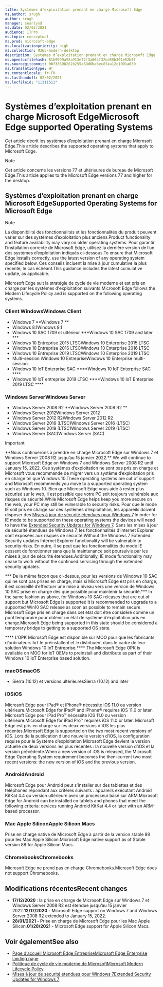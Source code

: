 ```yaml
---
title: Systèmes d’exploitation prenant en charge Microsoft Edge
ms.author: srugh
author: srugh
manager: seanlynd
ms.date: 02/02/2021
audience: ITPro
ms.topic: conceptual
ms.prod: microsoft-edge
ms.localizationpriority: high
ms.collection: M365-modern-desktop
description: Systèmes d’exploitation prenant en charge Microsoft Edge
ms.openlocfilehash: 81b9999a98a913e72f3a064f32bd88b301e52b5f
ms.sourcegitcommit: 90f33698262b255a63d6ba6ec854a12c1091a630
ms.translationtype: HT
ms.contentlocale: fr-FR
ms.lasthandoff: 02/02/2021
ms.locfileid: "11311511"
---
```

# <span data-ttu-id="0535c-103">Systèmes d’exploitation prenant en charge Microsoft Edge</span><span class="sxs-lookup"><span data-stu-id="0535c-103">Microsoft Edge supported Operating Systems</span></span>

<span data-ttu-id="0535c-104">Cet article décrit les systèmes d’exploitation prenant en charge Microsoft Edge.</span><span class="sxs-lookup"><span data-stu-id="0535c-104">This article describes the supported operating systems that apply to Microsoft Edge.</span></span>

> [!NOTE]
> <span data-ttu-id="0535c-105">Cet article concerne les versions 77 et ultérieures de bureau de Microsoft Edge.</span><span class="sxs-lookup"><span data-stu-id="0535c-105">This article applies to the Microsoft Edge versions 77 and higher for the desktop.</span></span>

## <span data-ttu-id="0535c-106">Systèmes d’exploitation prenant en charge Microsoft Edge</span><span class="sxs-lookup"><span data-stu-id="0535c-106">Supported Operating Systems for Microsoft Edge</span></span>

> [!NOTE]
> <span data-ttu-id="0535c-107">La disponibilité des fonctionnalités et les fonctionnalités du produit peuvent varier sur des systèmes d’exploitation plus anciens.</span><span class="sxs-lookup"><span data-stu-id="0535c-107">Product functionality and feature availability may vary on older operating systems.</span></span> <span data-ttu-id="0535c-108">Pour garantir l’installation correcte de Microsoft Edge, utilisez la dernière version de l’un des systèmes d’exploitation indiqués ci-dessous.</span><span class="sxs-lookup"><span data-stu-id="0535c-108">To ensure that Microsoft Edge installs correctly, use the latest version of any operating system specified below.</span></span> <span data-ttu-id="0535c-109">Ces conseils incluent la mise à jour cumulative la plus récente, le cas échéant.</span><span class="sxs-lookup"><span data-stu-id="0535c-109">This guidance includes the latest cumulative update, as applicable.</span></span>

<span data-ttu-id="0535c-110">Microsoft Edge suit la stratégie de cycle de vie moderne et est pris en charge par les systèmes d'exploitation suivants.</span><span class="sxs-lookup"><span data-stu-id="0535c-110">Microsoft Edge follows the Modern Lifecycle Policy and is supported on the following operating systems.</span></span>

### <span data-ttu-id="0535c-111">Client Windows</span><span class="sxs-lookup"><span data-stu-id="0535c-111">Windows Client</span></span>

- <span data-ttu-id="0535c-112">Windows 7 \*\*</span><span class="sxs-lookup"><span data-stu-id="0535c-112">Windows 7 \*\*</span></span>
- <span data-ttu-id="0535c-113">Windows 8.1</span><span class="sxs-lookup"><span data-stu-id="0535c-113">Windows 8.1</span></span>
- <span data-ttu-id="0535c-114">Windows 10 SAC 1709 et ultérieur \*\*\*</span><span class="sxs-lookup"><span data-stu-id="0535c-114">Windows 10 SAC 1709 and later \*\*\*</span></span>
- <span data-ttu-id="0535c-115">Windows 10 Entreprise 2015 LTSC</span><span class="sxs-lookup"><span data-stu-id="0535c-115">Windows 10 Enterprise 2015 LTSC</span></span>
- <span data-ttu-id="0535c-116">Windows 10 Entreprise 2016 LTSC</span><span class="sxs-lookup"><span data-stu-id="0535c-116">Windows 10 Enterprise 2016 LTSC</span></span>
- <span data-ttu-id="0535c-117">Windows 10 Entreprise 2019 LTSC</span><span class="sxs-lookup"><span data-stu-id="0535c-117">Windows 10 Enterprise 2019 LTSC</span></span>
- <span data-ttu-id="0535c-118">Multi-session Windows 10 Entreprise</span><span class="sxs-lookup"><span data-stu-id="0535c-118">Windows 10 Enterprise multi-session</span></span>
- <span data-ttu-id="0535c-119">Windows 10 IoT Enterprise SAC \*\*\*\*</span><span class="sxs-lookup"><span data-stu-id="0535c-119">Windows 10 IoT Enterprise SAC \*\*\*\*</span></span>
- <span data-ttu-id="0535c-120">Windows 10 IoT entreprise 2019 LTSC \*\*\*\*</span><span class="sxs-lookup"><span data-stu-id="0535c-120">Windows 10 IoT Enterprise 2019 LTSC \*\*\*\*</span></span>

### <span data-ttu-id="0535c-121">Windows Server</span><span class="sxs-lookup"><span data-stu-id="0535c-121">Windows Server</span></span>

- <span data-ttu-id="0535c-122">Windows Server 2008 R2 \*\*</span><span class="sxs-lookup"><span data-stu-id="0535c-122">Windows Server 2008 R2 \*\*</span></span>
- <span data-ttu-id="0535c-123">Windows Server 2012</span><span class="sxs-lookup"><span data-stu-id="0535c-123">Windows Server 2012</span></span>
- <span data-ttu-id="0535c-124">Windows Server 2012 R2</span><span class="sxs-lookup"><span data-stu-id="0535c-124">Windows Server 2012 R2</span></span>
- <span data-ttu-id="0535c-125">Windows Server 2016 (LTSC)</span><span class="sxs-lookup"><span data-stu-id="0535c-125">Windows Server 2016 (LTSC)</span></span>
- <span data-ttu-id="0535c-126">Windows Server 2019 (LTSC)</span><span class="sxs-lookup"><span data-stu-id="0535c-126">Windows Server 2019 (LTSC)</span></span>
- <span data-ttu-id="0535c-127">Windows Server (SAC)</span><span class="sxs-lookup"><span data-stu-id="0535c-127">Windows Server (SAC)</span></span>

> [!IMPORTANT]
> <span data-ttu-id="0535c-128">\*\*Nous continuerons à prendre en charge Microsoft Edge sur Windows 7 et Windows Server 2008 R2 jusqu’au 15 janvier 2022.</span><span class="sxs-lookup"><span data-stu-id="0535c-128">\*\* We will continue to support Microsoft Edge on Windows 7 and Windows Server 2008 R2 until January 15, 2022.</span></span> <span data-ttu-id="0535c-129">Ces systèmes d’exploitation ne sont pas pris en charge et Microsoft vous recommande de migrer vers un système d’exploitation pris en charge tel que Windows 10.</span><span class="sxs-lookup"><span data-stu-id="0535c-129">These operating systems are out of support and Microsoft recommends you move to a supported operating system such as Windows 10.</span></span> <span data-ttu-id="0535c-130">Bien que Microsoft Edge vous aide à rester plus sécurisé sur le web, il est possible que votre PC soit toujours vulnérable aux risques de sécurité.</span><span class="sxs-lookup"><span data-stu-id="0535c-130">While Microsoft Edge helps keep you more secure on the web, your PC may still be vulnerable to security risks.</span></span> <span data-ttu-id="0535c-131">Pour que le mode IE soit pris en charge sur ces systèmes d’exploitation, les appareils doivent disposer des [Mises à jour de sécurité étendues pour Windows 7](https://support.microsoft.com/help/4527878/faq-about-extended-security-updates-for-windows-7).</span><span class="sxs-lookup"><span data-stu-id="0535c-131">In order for IE mode to be supported on these operating systems the devices will need to have the [Extended Security Updates for Windows 7](https://support.microsoft.com/help/4527878/faq-about-extended-security-updates-for-windows-7).</span></span> <span data-ttu-id="0535c-132">Sans les mises à jour de sécurité étendues de Windows 7, les fonctionnalités d’Internet Explorer sont exposées aux risques de sécurité.</span><span class="sxs-lookup"><span data-stu-id="0535c-132">Without the Windows 7 Extended Security updates Internet Explorer functionality will be vulnerable to security risks.</span></span> <span data-ttu-id="0535c-133">En outre, il se peut que les fonctionnalités du mode IE cessent de fonctionner sans que la maintenance soit poursuivie par les mises à jour de sécurité étendues.</span><span class="sxs-lookup"><span data-stu-id="0535c-133">Additionally, IE mode functionality may cease to work without the continued servicing through the extended security updates.</span></span>  
>
> <span data-ttu-id="0535c-134">\*\*\* De la même façon que ci-dessus, pour les versions de Windows 10 SAC qui ne sont pas prises en charge, mais si Microsoft Edge est pris en charge, il est conseillé d’effectuer une mise à niveau vers une version de Windows 10 SAC prise en charge dès que possible pour maintenir la sécurité.</span><span class="sxs-lookup"><span data-stu-id="0535c-134">\*\*\* In the same fashion as above, for Windows 10 SAC releases that are out of support but Microsoft Edge is supported it is recommended to upgrade to a supported Win10 SAC release as soon as possible to remain secure.</span></span> <span data-ttu-id="0535c-135">Microsoft Edge pris en charge dans cet état doit être considéré comme un pont temporaire pour obtenir un état de système d’exploitation pris en charge.</span><span class="sxs-lookup"><span data-stu-id="0535c-135">Microsoft Edge being supported in this state should be considered a temporary bridge to getting to a supported OS state.</span></span>
>
> <span data-ttu-id="0535c-136">\*\*\*\* L’OPK Microsoft Edge est disponible sur MOO pour que les fabricants d’ordinateurs IoT le préinstallent et le distribuent dans le cadre de leur solution Windows 10 IoT Entreprise.</span><span class="sxs-lookup"><span data-stu-id="0535c-136">\*\*\*\* The Microsoft Edge OPK is available on MOO for IoT OEMs to preinstall and distribute as part of their Windows 10 IoT Enterprise based solution.</span></span>

### <span data-ttu-id="0535c-137">macOS</span><span class="sxs-lookup"><span data-stu-id="0535c-137">macOS</span></span>

- <span data-ttu-id="0535c-138">Sierra (10.12) et versions ultérieures</span><span class="sxs-lookup"><span data-stu-id="0535c-138">Sierra (10.12) and later</span></span>

### <span data-ttu-id="0535c-139">iOS</span><span class="sxs-lookup"><span data-stu-id="0535c-139">iOS</span></span>

<span data-ttu-id="0535c-140">Microsoft Edge pour iPad&reg; et iPhone&reg; nécessite iOS 11.0 ou version ultérieure.</span><span class="sxs-lookup"><span data-stu-id="0535c-140">Microsoft Edge for iPad&reg; and iPhone&reg; requires iOS 11.0 or later.</span></span> <span data-ttu-id="0535c-141">Microsoft Edge pour iPad Pro&trade; nécessite iOS 11.0 ou version ultérieure.</span><span class="sxs-lookup"><span data-stu-id="0535c-141">Microsoft Edge for iPad Pro&trade; requires iOS 11.0 or later.</span></span> <span data-ttu-id="0535c-142">Microsoft Edge est pris en charge sur les deux versions d'iOS les plus récentes.</span><span class="sxs-lookup"><span data-stu-id="0535c-142">Microsoft Edge is supported on the two most recent versions of iOS.</span></span> <span data-ttu-id="0535c-143">Lors de la publication d’une nouvelle version d’iOS, la configuration requise pour le Système d’exploitation Microsoft Edge devient la version actuelle de deux versions les plus récentes : la nouvelle version d’iOS et la version précédente.</span><span class="sxs-lookup"><span data-stu-id="0535c-143">When a new version of iOS is released, the Microsoft Edge Operating System requirement becomes the then-current two most recent versions: the new version of iOS and the previous version.</span></span>

### <span data-ttu-id="0535c-144">Android</span><span class="sxs-lookup"><span data-stu-id="0535c-144">Android</span></span>

<span data-ttu-id="0535c-145">Microsoft Edge pour Android peut s'installer sur des tablettes et des téléphones répondant aux critères suivants : appareils exécutant Android KitKat 4.4 ou version ultérieure avec un processeur basé sur ARM.</span><span class="sxs-lookup"><span data-stu-id="0535c-145">Microsoft Edge for Android can be installed on tablets and phones that meet the following criteria: devices running Android KitKat 4.4 or later with an ARM-based processor.</span></span>

### <span data-ttu-id="0535c-146">Mac Apple Silicon</span><span class="sxs-lookup"><span data-stu-id="0535c-146">Apple Silicon Macs</span></span>

<span data-ttu-id="0535c-147">Prise en charge native de Microsoft Edge à partir de la version stable 88 pour les Mac Apple Silicon.</span><span class="sxs-lookup"><span data-stu-id="0535c-147">Microsoft Edge native support as of Stable version 88 for Apple Silicon Macs.</span></span>

### <span data-ttu-id="0535c-148">Chromebooks</span><span class="sxs-lookup"><span data-stu-id="0535c-148">Chromebooks</span></span>

<span data-ttu-id="0535c-149">Microsoft Edge ne prend pas en charge Chromebooks.</span><span class="sxs-lookup"><span data-stu-id="0535c-149">Microsoft Edge does not support Chromebooks.</span></span>

## <span data-ttu-id="0535c-150">Modifications récentes</span><span class="sxs-lookup"><span data-stu-id="0535c-150">Recent changes</span></span>

- <span data-ttu-id="0535c-151">**17/12/2020** : la prise en charge de Microsoft Edge sur Windows 7 et Windows Server 2008 R2 est étendue jusqu’au 15 janvier 2022.</span><span class="sxs-lookup"><span data-stu-id="0535c-151">**12/17/2020** - Microsoft Edge support on Windows 7 and Windows Server 2008 R2 extended to January 15, 2022.</span></span>
- <span data-ttu-id="0535c-152">**28/01/2021** - Prise en charge de Microsoft Edge pour les Mac Apple Silicon.</span><span class="sxs-lookup"><span data-stu-id="0535c-152">**01/28/2021** - Microsoft Edge support for Apple Silicon Macs.</span></span>

## <span data-ttu-id="0535c-153">Voir également</span><span class="sxs-lookup"><span data-stu-id="0535c-153">See also</span></span>

- [<span data-ttu-id="0535c-154">Page d’accueil Microsoft Edge Entreprise</span><span class="sxs-lookup"><span data-stu-id="0535c-154">Microsoft Edge Enterprise landing page</span></span>](https://aka.ms/EdgeEnterprise)
- [<span data-ttu-id="0535c-155">Politique de cycle de vie moderne de Microsoft</span><span class="sxs-lookup"><span data-stu-id="0535c-155">Microsoft Modern Lifecycle Policy</span></span>](https://support.microsoft.com/help/30881/modern-lifecycle-policy)
- [<span data-ttu-id="0535c-156">Mises à jour de sécurité étendues pour Windows 7</span><span class="sxs-lookup"><span data-stu-id="0535c-156">Extended Security Updates for Windows 7</span></span>](https://support.microsoft.com/help/4527878/faq-about-extended-security-updates-for-windows-7)

